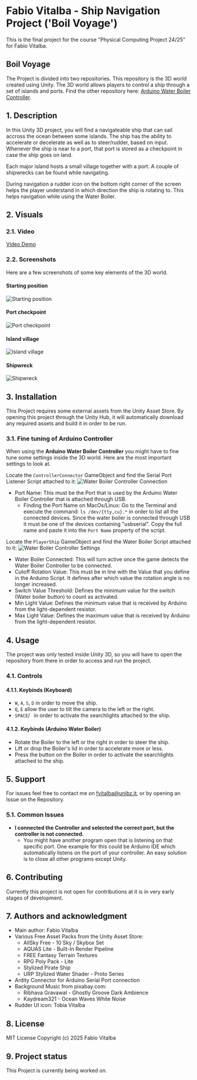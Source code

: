 # Fabio Vitalba - Ship Navigation Project ('Boil Voyage')
This is the final project for the course "Physical Computing Project 24/25" for Fabio Vitalba.

## Boil Voyage
The Project is divided into two repositories. This repository is the 3D world created using Unity.
The 3D world allows players to control a ship through a set of islands and ports.
Find the other repository here: [Arduino Water Boiler Controller](https://github.com/fabiovitalba/PCP-Water-Boiler-Controller).

## 1. Description
In this Unity 3D project, you will find a navigateable ship that can sail accross the ocean between some islands. The ship has the ability to accelerate or decelerate as well as to steer/rudder, based on input. Whenever the ship is near to a port, that port is stored as a checkpoint in case the ship goes on land.

Each major island hosts a small village together with a port. A couple of shipwrecks can be found while navigating.

During navigation a rudder icon on the bottom right corner of the screen helps the player understand in which direction the ship is rotating to. This helps navigation while using the Water Boiler.

## 2. Visuals
### 2.1. Video
[Video Demo](https://youtube.com/...)

### 2.2. Screenshots
Here are a few screenshots of some key elements of the 3D world.

#### Starting position
![Starting position](/Screenshots/in-game-start.png)

#### Port checkpoint
![Port checkpoint](/Screenshots/in-game-port.png)

#### Island village
![Island village](/Screenshots/in-game-village.png)

#### Shipwreck
![Shipwreck](/Screenshots/in-game-shipwreck.png)

## 3. Installation
This Project requires some external assets from the Unity Asset Store. By opening this project through the Unity Hub, it will automatically download any required assets and build it in order to be run.

### 3.1. Fine tuning of Arduino Controller
When using the **Arduino Water Boiler Controller** you might have to fine tune some settings inside the 3D world. Here are the most important settings to look at.

Locate the `ControllerConnector` GameObject and find the Serial Port Listener Script attached to it:
![Water Boiler Controller Connection](/Screenshots/water-boiler-controller-connection.png)
- Port Name: This must be the Port that is used by the Arduino Water Boiler Controller that is attached through USB.
  - Finding the Port Name on MacOs/Linux:
  Go to the Terminal and execute the command: `ls /dev/{tty,cu}.*` in order to list all the connected devices. Since the water boiler is connected through USB it must be one of the devices containing "usbserial". Copy the full name and paste it into the `Port Name` property of the script.


Locate the `PlayerShip` GameObject and find the Water Boiler Script attached to it:
![Water Boiler Controller Settings](/Screenshots/water-boiler-controller-settings.png)
- Water Boiler Connected: This will turn active once the game detects the Water Boiler Controller to be connected.
- Cutoff Rotation Value: This must be in line with the Value that you define in the Arduino Script. It defines after which value the rotation angle is no longer increased.
- Switch Value Threshold: Defines the minimum value for the switch (Water boiler button) to count as activated.
- Min Light Value: Defines the minimum value that is received by Arduino from the light-dependent resistor.
- Max Light Value: Defines the maximum value that is received by Arduino from the light-dependent resistor.


## 4. Usage
The project was only tested inside Unity 3D, so you will have to open the repository from there in order to access and run the project.

### 4.1. Controls
#### 4.1.1. Keybinds (Keyboard)
- `W`, `A`, `S`, `D` in order to move the ship.
- `Q`, `E` allow the user to tilt the camera to the left or the right.
- `SPACE`/` ` in order to activate the searchlights attached to the ship.

#### 4.1.2. Keybinds (Arduino Water Boiler)
- Rotate the Boiler to the left or the right in order to steer the ship.
- Lift or drop the Boiler's lid in order to accelerate more or less.
- Press the button on the Boiler in order to activate the searchlights attached to the ship.

## 5. Support
For issues feel free to contact me on fvitalba@unibz.it, or by opening an Issue on the Repository.

### 5.1. Common Issues
- **I connected the Controller and selected the correct port, but the controller is not connected.**
  - You might have another program open that is listening on that specific port. One example for this could be Arduino IDE which automatically listens on the port of your controller. An easy solution is to close all other programs except Unity.

## 6. Contributing
Currently this project is not open for contributions at it is in very early stages of development.

## 7. Authors and acknowledgment
- Main author: Fabio Vitalba
- Various Free Asset Packs from the Unity Asset Store:
  - AllSky Free - 10 Sky / Skybox Set
  - AQUAS Lite - Built-In Render Pipeline
  - FREE Fantasy Terrain Textures
  - RPG Poly Pack - Lite
  - Stylized Pirate Ship
  - URP Stylized Water Shader - Proto Series
- Ardity Connector for Arduino Serial Port connection
- Background Music from pixabay.com:
  - Ribhava Gravawal - Ghostly Groove Dark Ambience
  - Kaydream321 - Ocean Waves White Noise
- Rudder UI icon: Tobia Vitalba

## 8. License
MIT License
Copyright (c) 2025 Fabio Vitalba

## 9. Project status
This Project is currently being worked on.
